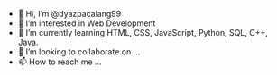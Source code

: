 - 👋 Hi, I’m @dyazpacalang99
- 👀 I’m interested in Web Development
- 🌱 I’m currently learning HTML, CSS, JavaScript, Python, SQL, C++, Java.
- 💞️ I’m looking to collaborate on ...
- 📫 How to reach me ...

<!---
dyazpacalang99/dyazpacalang99 is a ✨ special ✨ repository because its `README.md` (this file) appears on your GitHub profile.
You can click the Preview link to take a look at your changes.
--->
